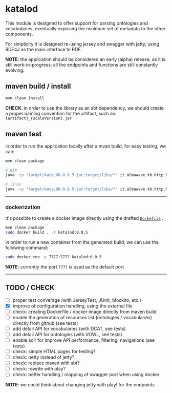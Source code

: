 katalod
====================

This module is designed to offer support for parsing ontologies and vocabularies, eventually exposing the minimum set of metadata to the other components.

For simplicity it is designed re-using jersey and swagger with jetty, using RDF4J as the main interface to RDF.

**NOTE**: the application should be considered an early (alpha) release, as it is still work-in-progress: all the endpoints and functions are still constantly evolving.



## maven build / install

```bash
mvn clean install
```

**CHECK**: in order to use the library as an sbt dependency, we should create a proper naming convention for the artifact, such as: `{artifact}_{scalaVersion}.jar`

## maven test

in order to run the application locally after a mvan build, for easy testing, we can:

```bash
mvn clean package

# WIN
java -cp "target/kataLOD-0.0.5.jar;target/libs/*" it.almawave.kb.http.MainHTTP

# linux
java -cp "target/kataLOD-0.0.5.jar:target/libs/*" it.almawave.kb.http.MainHTTP
```

----

### dockerization

It's possible to create a docker image directly using the drafted [`Dockefile`](http://10.121.172.7:10080/public-od/daf/katalod/blob/master/Dockerfile) .

```bash
mvn clean package
sudo docker build . -t katalod:0.0.5
```

In order to run a new container from the generated build, we can use the following command:
```bash
sudo docker run -p 7777:7777 katalod:0.0.5
```

**NOTE**: currently the port `7777` is used as the default port


* * *

## TODO / CHECK

- [ ] proper test converage (with JerseyTest, JUnit, Mockito, etc.)
- [x] improve of configuration handling, using the external file
- [ ] check: creating Dockerfile / docker image directly from maven build
- [ ] enable the generation of resources list (ontologies / vocabularies) directly from github (see tests)
- [ ] add detail API for vocabularies (with DCAT, see tests)
- [ ] add detail API for ontologies (with VOWL, see tests)
- [ ] enable solr for improve API performance, filtering, navigations (see tests)
- [ ] check: simple HTML pages for testing?
- [ ] check: netty instead of jetty?
- [ ] check: replace maven with sbt?
- [ ] check: rewrite with play?
- [ ] check: better handling / mapping of swagger port when using docker

**NOTE**: we could think about changing jetty with play! for the endpoints
